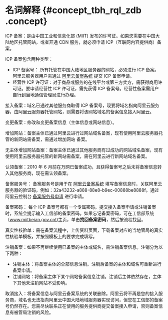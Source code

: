 # 名词解释 {#concept_tbh_rql_zdb .concept}

ICP 备案：是由中国工业和信息化部 \(MIIT\) 发布的许可证。如果您需要在中国大陆地区托管网站，或者开通 CDN 服务，就必须申请 ICP（互联网内容提供商）备案。

ICP 备案包含两种类型：

-   ICP 备案号： 所有托管在中国大陆地区服务器的网站，必须进行 ICP 备案。阿里云服务器用户需通过 [阿里云备案系统](https://beian.aliyun.com/) 提交 ICP 备案申请。
-   经营性 ICP 许可证：对于商品或服务的在线平台或第三方卖方，需获得商用许可证。要申请经营性 ICP 许可证，需先获得 ICP 备案号。经营性备案需用户自行到当地通信管理局进行办理。

接入备案：域名已通过其他服务商取得 ICP 备案号，现要将域名指向阿里云服务器，由阿里云服务器托管网站，则需要将该网站域名的备案信息接入阿里云。

变更备案：修改和变更备案信息（主体信息或网站信息）。

增加网站：备案主体已通过阿里云进行过网站域名备案，现有使用阿里云服务器托管的新网站需备案，需通过增加网站 备案。

无主体增加网站备案：备案主体已通过其他服务商有过成功的网站域名备案，现有使用阿里云服务器托管的新网站需备案，需在阿里云进行新网站域名备案。

认领备案：2010 年 6 月前在万网已备案成功，且获得备案号之后未将备案信息转入其他服务商，现在需认领备案。

备案服务号： 备案服务号是用于在 [阿里云备案系统](http://beian.aliyun.com/) 填写备案信息时，关联阿里云服务器的验证码，例如：32a43232-a888-88e8-b9ec-00888be8888f。通过阿里云控制台 [备案服务号申请](https://bsn.console.aliyun.com/) 进行申请。

备案密码： 每个 ICP 备案号都有一个专属密码。提交接入备案申请或注销备案时，系统会提示输入工信部的备案密码。如果忘记备案密码，可在工信部系统（www.miitbeian.gov.cn\)主页，单击**找回备案密码**，然后按流程找回。

真实性核验单：需在备案流程中，上传资料页面，下载备案对应的当地管局的真实性核验单模板，并按照模板上的要求完成填写。

注销备案：如果不再继续使用已备案的主体或域名，需注销备案信息。注销分为以下两种：

-   注销主体：将备案主体的全部信息注销。注销后备案的主体和域名可重新进行备案申请。
-   注销网站：将备案主体下某个网站备案信息注销。注销后主体依然存在，主体下其他未注销网站不受影响。

取消接入：将备案信息与阿里云备案系统的关联删除。阿里云将不再是您的接入服务商，域名也无法指向阿里云中国大陆地域服务器实现访问，但您在工信部的备案号仍然存在。您需尽快联系正在使用的服务提供商提交备案接入申请，否则备案信息有被管局注销的风险。

